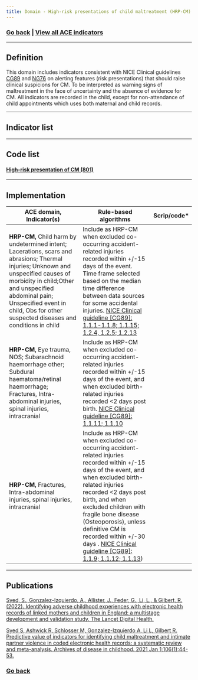 ```yaml
---
title: Domain - High-risk presentations of child maltreatment (HRP-CM)
---
```

### [Go back](https://shabeer-syed.github.io/ACEs/domains) | [View all ACE indicators](https://shabeer-syed.github.io/ACEs/indicatorsfinal) 

--------------------------------
## Definition

This domain includes indicators consistent with NICE Clinical guidelines [CG89](https://www.nice.org.uk/guidance/cg89/chapter/Recommendations) and [NG76](https://www.nice.org.uk/guidance/ng76/chapter/Recommendations#recognising-child-abuse-and-neglect) on alerting features (risk presentations) that should raise clinical suspicions for CM. To be interpreted as warning signs of maltreatment in the face of uncertainty and the absence of evidence for CM. All indicators are recorded in the child, except for non-attendance of child appointments which uses both maternal and child records.

--------------------------------
## Indicator list
 
<div class="flourish-embed flourish-table" data-src="visualisation/9821663"><script src="https://public.flourish.studio/resources/embed.js"></script></div>

--------------------------------
## Code list

#### [High-risk presentation of CM (801)](https://raw.githubusercontent.com/shabeer-syed/ACEs/code-lists/HRP_CM_codelist.txt)

--------------------------------
## Implementation

 | ACE domain, Indicator(s) |  Rule-based algorithms | Scrip/code* |
 | --- | --- | --- | 
 | **HRP-CM,** Child harm by undetermined intent; Lacerations, scars and abrasions; Thermal injuries; Unknown and unspecified causes of morbidity in child;Other and unspecified abdominal pain; Unspecified event in child, Obs for other suspected diseases and conditions in child | Include as HRP-CM when excluded co-occurring accident-related injuries recorded within +/-15 days of the event. Time frame selected based on the median time difference between data sources for some accidental injuries.  [NICE Clinical guideline [CG89]: 1.1.1-1.1.8; 1.1.15; 1.2.4, 1.2.5;  1.2.13](https://www.nice.org.uk/guidance/CG89/chapter/1-Guidance#physical-features) | 
 |**HRP-CM,** Eye trauma, NOS; Subarachnoid haemorrhage other; Subdural haematoma/retinal haemorrhage; Fractures, Intra-abdominal injuries, spinal injuries,  intracranial | Include as HRP-CM when excluded co-occurring accident-related injuries recorded within +/-15 days of the event, and when excluded birth-related injuries recorded <2 days post birth. [NICE Clinical guideline [CG89]: 1.1.11; 1.1.10](https://www.nice.org.uk/guidance/CG89/chapter/1-Guidance#physical-features) |
 |**HRP-CM,** Fractures, Intra-abdominal injuries, spinal injuries,  intracranial | Include as HRP-CM when excluded co-occurring accident-related injuries recorded within +/-15 days of the event, and when excluded birth-related injuries recorded <2 days post birth, and when excluded children with fragile bone disease (Osteoporosis), unless definitive CM is recorded within +/-30 days . [NICE Clinical guideline [CG89]: 1.1.9; 1.1.12;  1.1.13](https://www.nice.org.uk/guidance/CG89/chapter/1-Guidance#physical-features)) |

--------------------------------
## Publications

[Syed, S., Gonzalez-Izquierdo, A., Allister, J., Feder, G., Li, L., & Gilbert, R. (2022). Identifying adverse childhood experiences with electronic health records of linked mothers and children in England: a multistage development and validation study. The Lancet Digital Health.](https://www.sciencedirect.com/science/article/pii/S2589750022000619)

[Syed S, Ashwick R, Schlosser M, Gonzalez-Izquierdo A, Li L, Gilbert R. Predictive value of indicators for identifying child maltreatment and intimate partner violence in coded electronic health records: a systematic review and meta-analysis. Archives of disease in childhood. 2021 Jan 1;106(1):44-53.](https://adc.bmj.com/content/106/1/44.full)


### [Go back](https://shabeer-syed.github.io/ACEs/domains)

<script src="http://code.jquery.com/jquery-1.4.2.min.js"></script> <script> var x = document.getElementsByClassName("site-footer-credits"); setTimeout(() => { x[0].remove(); }, 10); </script>